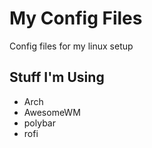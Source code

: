 # My Config Files
Config files for my linux setup

## Stuff I'm Using
- Arch
- AwesomeWM
- polybar
- rofi

